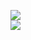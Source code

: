 [![](https://img.shields.io/badge/Made%20With-Github%20Spray-lightgrey.svg?style=for-the-badge&logo=github)](https://github.com/Annihil/github-spray#15011)  
[![](https://i.imgur.com/2DrTn0Z.gif)](https://github.com/Annihil/github-spray)